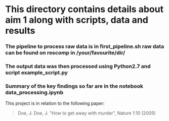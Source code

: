 # This directory contains details about aim 1 along with scripts, data and results

### The pipeline to process raw data is in first_pipeline.sh raw data can be found on rescomp in /your/favourite/dir/

### The output data was then processed using Python2.7 and script example_script.py

### Summary of the key findings so far are in the notebook data_processing.ipynb

This project is in relation to the following paper:

> Doe, J. Doe, J. "How to get away with murder", Nature 1:10 (2005)
